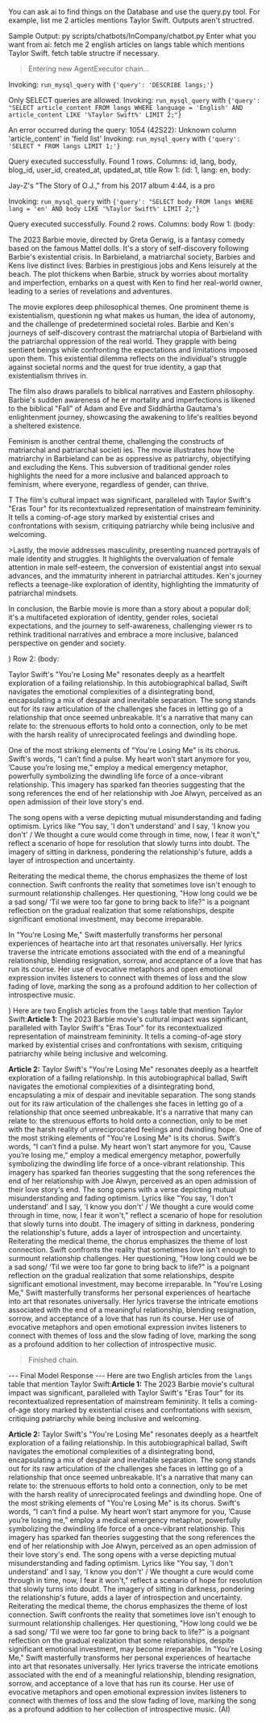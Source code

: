 You can ask ai to find things on the Database and use the query.py tool. For example, list me 2 articles mentions Taylor Swift. Outputs aren't structred.

Sample Output:
py scripts/chatbots/InCompany/chatbot.py
Enter what you want from ai: fetch me 2 english articles on langs table which mentions Taylor Swift. fetch table structre if necessary.

> Entering new AgentExecutor chain...

Invoking: `run_mysql_query` with `{'query': 'DESCRIBE langs;'}`

Only SELECT queries are allowed.
Invoking: `run_mysql_query` with `{'query': "SELECT article_content FROM langs WHERE language = 'English' AND article_content LIKE '%Taylor Swift%' LIMIT 2;"}`

An error occurred during the query: 1054 (42S22): Unknown column 'article_content' in 'field list'
Invoking: `run_mysql_query` with `{'query': 'SELECT * FROM langs LIMIT 1;'}`

Query executed successfully. Found 1 rows.
Columns: id, lang, body, blog_id, user_id, created_at, updated_at, title
Row 1: (id: 1, lang: en, body: <p>Jay-Z's "The Story of O.J.," from his 2017 album 4:44, is a pro

Invoking: `run_mysql_query` with `{'query': "SELECT body FROM langs WHERE lang = 'en' AND body LIKE '%Taylor Swift%' LIMIT 2;"}`

Query executed successfully. Found 2 rows.
Columns: body
Row 1: (body: <p>The 2023 Barbie movie, directed by Greta Gerwig, is a fantasy comedy based on the famous Mattel dolls. It's a story of self-discovery following Barbie's existential crisis. In Barbieland, a matriarchal society, Barbies and Kens live distinct lives: Barbies in prestigious jobs and Kens leisurely at the beach. The plot thickens when Barbie, struck by worries about mortality and imperfection, embarks on a quest with Ken to find her real-world owner, leading to a series of revelations and adventures​​.</p><p>The movie explores deep philosophical themes. One prominent theme is existentialism, questionin ng what makes us human, the idea of autonomy, and the challenge of predetermined societal roles. Barbie and Ken's journeys of self-discovery contrast the matriarchal utopia of Barbieland with the patriarchal oppression of the real world. They grapple with being sentient beings while confronting the expectations and limitations imposed upon them​​. This existential dilemma reflects on the individual's struggle against societal norms and the quest for true identity, a gap that existentialism thrives in​​.</p><p>The film also draws parallels to biblical narratives and Eastern philosophy. Barbie's sudden awareness of he er mortality and imperfections is likened to the biblical "Fall" of Adam and Eve and Siddhārtha Gautama's enlightenment journey, showcasing the awakening to life's realities beyond a sheltered existence​​.</p><p>Feminism is another central theme, challenging the constructs of matriarchal and patriarchal societi ies. The movie illustrates how the matriarchy in Barbieland can be as oppressive as patriarchy, objectifying and excluding the Kens. This subversion of traditional gender roles highlights the need for a more inclusive and balanced approach to feminism, where everyone, regardless of gender, can thrive​​.</p><p>T The film's cultural impact was significant, paralleled with Taylor Swift's "Eras Tour" for its recontextualized representation of mainstream femininity. It tells a coming-of-age story marked by existential crises and confrontations with sexism, critiquing patriarchy while being inclusive and welcoming​​.</p><p> >Lastly, the movie addresses masculinity, presenting nuanced portrayals of male identity and struggles. It highlights the overvaluation of female attention in male self-esteem, the conversion of existential angst into sexual advances, and the immaturity inherent in patriarchal attitudes. Ken's journey reflects a teenage-like exploration of identity, highlighting the immaturity of patriarchal mindsets​​.</p><p>In conclusion, the Barbie movie is more than a story about a popular doll; it's a multifaceted exploration of identity, gender roles, societal expectations, and the journey to self-awareness, challenging viewer rs to rethink traditional narratives and embrace a more inclusive, balanced perspective on gender and society.</p>)
Row 2: (body: <p>Taylor Swift's "You're Losing Me" resonates deeply as a heartfelt exploration of a failing relationship. In this autobiographical ballad, Swift navigates the emotional complexities of a disintegrating bond, encapsulating a mix of despair and inevitable separation. The song stands out for its raw articulation of the challenges she faces in letting go of a relationship that once seemed unbreakable. It's a narrative that many can relate to: the strenuous efforts to hold onto a connection, only to be met with the harsh reality of unreciprocated feelings and dwindling hope.</p><p>One of the most striking elements of "You're Losing Me" is its chorus. Swift's words, “I can’t find a pulse. My heart won’t start anymore for you, ’Cause you’re losing me,” employ a medical emergency metaphor, powerfully symbolizing the dwindling life force of a once-vibrant relationship. This imagery has sparked fan theories suggesting that the song references the end of her relationship with Joe Alwyn, perceived as an open admission of their love story's end.</p><p>The song opens with a verse depicting mutual misunderstanding and fading optimism. Lyrics like "You say, 'I don't understand' and I say, 'I know you don't' / We thought a cure would come through in time, now, I fear it won't," reflect a scenario of hope for resolution that slowly turns into doubt. The imagery of sitting in darkness, pondering the relationship's future, adds a layer of introspection and uncertainty.</p><p>Reiterating the medical theme, the chorus emphasizes the theme of lost connection. Swift confronts the reality that sometimes love isn't enough to surmount relationship challenges. Her questioning, "How long could we be a sad song/ ‘Til we were too far gone to bring back to life?" is a poignant reflection on the gradual realization that some relationships, despite significant emotional investment, may become irreparable.</p><p>In "You're Losing Me," Swift masterfully transforms her personal experiences of heartache into art that resonates universally. Her lyrics traverse the intricate emotions associated with the end of a meaningful relationship, blending resignation, sorrow, and acceptance of a love that has run its course. Her use of evocative metaphors and open emotional expression invites listeners to connect with themes of loss and the slow fading of love, marking the song as a profound addition to her collection of introspective music.</p>)
Here are two English articles from the `langs` table that mention Taylor Swift:**Article 1:**
The 2023 Barbie movie's cultural impact was significant, paralleled with Taylor Swift's "Eras Tour" for its recontextualized representation of mainstream femininity. It tells a coming-of-age story marked by existential crises and confrontations with sexism, critiquing patriarchy while being inclusive and welcoming.

**Article 2:**
Taylor Swift's "You're Losing Me" resonates deeply as a heartfelt exploration of a failing relationship. In this autobiographical ballad, Swift navigates the emotional complexities of a disintegrating bond, encapsulating a mix of despair and inevitable separation. The song stands out for its raw articulation of the challenges she faces in letting go of a relationship that once seemed unbreakable. It's a narrative that many can relate to: the strenuous efforts to hold onto a connection, only to be met with the harsh reality of unreciprocated feelings and dwindling hope. One of the most striking elements of "You're Losing Me" is its chorus. Swift's words, “I can’t find a pulse. My heart won’t start anymore for you, ’Cause you’re losing me,” employ a medical emergency metaphor, powerfully symbolizing the dwindling life force of a once-vibrant relationship. This imagery has sparked fan theories suggesting that the song references the end of her relationship with Joe Alwyn, perceived as an open admission of their love story's end. The song opens with a verse depicting mutual misunderstanding and fading optimism. Lyrics like "You say, 'I don't understand' and I say, 'I know you don't' / We thought a cure would come through in time, now, I fear it won't," reflect a scenario of hope for resolution that slowly turns into doubt. The imagery of sitting in darkness, pondering the relationship's future, adds a layer of introspection and uncertainty. Reiterating the medical theme, the chorus emphasizes the theme of lost connection. Swift confronts the reality that sometimes love isn't enough to surmount relationship challenges. Her questioning, "How long could we be a sad song/ ‘Til we were too far gone to bring back to life?" is a poignant reflection on the gradual realization that some relationships, despite significant emotional investment, may become irreparable. In "You're Losing Me," Swift masterfully transforms her personal experiences of heartache into art that resonates universally. Her lyrics traverse the intricate emotions associated with the end of a meaningful relationship, blending resignation, sorrow, and acceptance of a love that has run its course. Her use of evocative metaphors and open emotional expression invites listeners to connect with themes of loss and the slow fading of love, marking the song as a profound addition to her collection of introspective music.

> Finished chain.

--- Final Model Response ---
Here are two English articles from the `langs` table that mention Taylor Swift:**Article 1:**
The 2023 Barbie movie's cultural impact was significant, paralleled with Taylor Swift's "Eras Tour" for its recontextualized representation of mainstream femininity. It tells a coming-of-age story marked by existential crises and confrontations with sexism, critiquing patriarchy while being inclusive and welcoming.

**Article 2:**
Taylor Swift's "You're Losing Me" resonates deeply as a heartfelt exploration of a failing relationship. In this autobiographical ballad, Swift navigates the emotional complexities of a disintegrating bond, encapsulating a mix of despair and inevitable separation. The song stands out for its raw articulation of the challenges she faces in letting go of a relationship that once seemed unbreakable. It's a narrative that many can relate to: the strenuous efforts to hold onto a connection, only to be met with the harsh reality of unreciprocated feelings and dwindling hope. One of the most striking elements of "You're Losing Me" is its chorus. Swift's words, “I can’t find a pulse. My heart won’t start anymore for you, ’Cause you’re losing me,” employ a medical emergency metaphor, powerfully symbolizing the dwindling life force of a once-vibrant relationship. This imagery has sparked fan theories suggesting that the song references the end of her relationship with Joe Alwyn, perceived as an open admission of their love story's end. The song opens with a verse depicting mutual misunderstanding and fading optimism. Lyrics like "You say, 'I don't understand' and I say, 'I know you don't' / We thought a cure would come through in time, now, I fear it won't," reflect a scenario of hope for resolution that slowly turns into doubt. The imagery of sitting in darkness, pondering the relationship's future, adds a layer of introspection and uncertainty. Reiterating the medical theme, the chorus emphasizes the theme of lost connection. Swift confronts the reality that sometimes love isn't enough to surmount relationship challenges. Her questioning, "How long could we be a sad song/ ‘Til we were too far gone to bring back to life?" is a poignant reflection on the gradual realization that some relationships, despite significant emotional investment, may become irreparable. In "You're Losing Me," Swift masterfully transforms her personal experiences of heartache into art that resonates universally. Her lyrics traverse the intricate emotions associated with the end of a meaningful relationship, blending resignation, sorrow, and acceptance of a love that has run its course. Her use of evocative metaphors and open emotional expression invites listeners to connect with themes of loss and the slow fading of love, marking the song as a profound addition to her collection of introspective music.
(AI)
